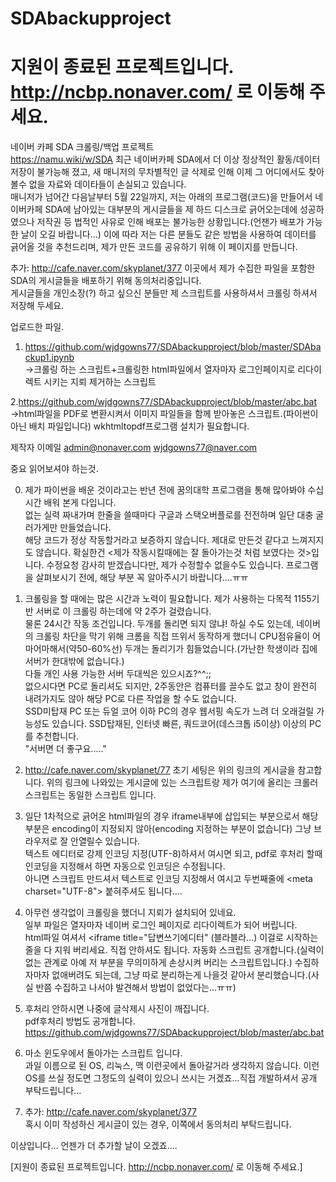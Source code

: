# SDAbackupproject
# 지원이 종료된 프로젝트입니다. http://ncbp.nonaver.com/ 로 이동해 주세요.
네이버 카페 SDA 크롤링/백업 프로젝트  
https://namu.wiki/w/SDA
최근 네이버카페 SDA에서 더 이상 정상적인 활동/데이터 저장이 불가능해 졌고, 새 매니저의 무차별적인 글 삭제로 인해 이제 그 어디에서도 찾아볼수 없을 자료와 데이타들이 손실되고 있습니다.  
매니저가 넘어간 다음날부터 5월 22일까지, 저는 아래의 프로그램(코드)을 만들어서 네이버카페 SDA에 남아있는 대부분의 게시글들을 제 하드 디스크로 긁어오는데에 성공하였으나 저작권 등 법적인 사유로 인해 배포는 불가능한 상황입니다.(언잰가 배포가 가능한 날이 오길 바랍니다...) 
이에 따라 저는 다른 분들도 같은 방법을 사용하여 데이터를 긁어올 것을 추천드리며, 제가 만든 코드를 공유하기 위해 이 페이지를 만듭니다.   
  
추가: http://cafe.naver.com/skyplanet/377 
이곳에서 제가 수집한 파일을 포함한 SDA의 게시글들을 배포하기 위해 동의처리중입니다.  
게시글들을 개인소장(?) 하고 싶으신 분들만 제 스크립트를 사용하셔서 크롤링 하셔서 저장해 두세요. 



업로드한 파일.  
  
1. https://github.com/wjdgowns77/SDAbackupproject/blob/master/SDAbackup1.ipynb  
->크롤링 하는 스크립트+크롤링한 html파일에서 열자마자 로그인페이지로 리다이렉트 시키는 지뢰 제거하는 스크립트

2.https://github.com/wjdgowns77/SDAbackupproject/blob/master/abc.bat  
->html파일을 PDF로 변환시켜서 이미지 파일들을 함께 받아놓은 스크립트.(파이썬이 아닌 배치 파일입니다)
wkhtmltopdf프로그램 설치가 필요합니다.



제작자 이메일 
admin@nonaver.com 
wjdgowns77@naver.com  



중요 읽어보셔야 하는것.

0. 제가 파이썬을 배운 것이라고는 반년 전에 꿈의대학 프로그램을 통해 많아봐야 수십 시간 배워 본게 다입니다.  
없는 실력 짜내가며 한줄을 쓸때마다 구글과 스택오버플로를 전전하며 일단 대충 굴러가게만 만들었습니다.  
해당 코드가 정상 작동할거라고 보증하지 않습니다. 제대로 만든것 같다고 느껴지지도 않습니다. 
확실한건 <제가 작동시킬때에는 잘 돌아가는것 처럼 보였다는 것>입니다. 
수정요청 감사히 받겠습니다만, 제가 수정할수 없을수도 있습니다. 
프로그램을 살펴보시기 전에, 해당 부분 꼭 알아주시기 바랍니다....ㅠㅠ  
  
  
1. 크롤링을 할 때에는 많은 시간과 노력이 필요합니다. 
제가 사용하는 다목적 1155기반 서버로 이 크롤링 하는데에 약 2주가 걸렸습니다.  
물론 24시간 작동 조건입니다. 
두개를 돌리면 되지 않냐! 하실 수도 있는데, 네이버의 크롤링 차단을 막기 위해 크롬을 직접 뜨위서 동작하게 했더니 CPU점유율이 어마어마해서(약50-60%선) 두개는 돌리기가 힘들었습니다.(가난한 학생이라 집에 서버가 한대밖에 없습니다.)  
다들 개인 사용 가능한 서버 두대씩은 있으시죠?^^;;  
없으시다면 PC로 돌리셔도 되지만, 2주동안은 컴퓨터를 끌수도 없고 창이 완전히 내려가지도 않아 해당 PC로 다른 작업을 할 수도 없습니다.  
SSD미탑재 PC 또는 듀얼 코어 이하 PC의 경우 웹서핑 속도가 느려 더 오래걸릴 가능성도 있습니다. 
SSD탑재된, 인터넷 빠른, 쿼드코어(데스크톱 i5이상) 이상의 PC를 추천합니다.  
"서버면 더 좋구요....."  

2. http://cafe.naver.com/skyplanet/77 
초기 세팅은 위의 링크의 게시글을 참고합니다. 
위의 링크에 나와있는 게시글에 있는 스크립트랑 제가 여기에 올리는 크롤러 스크립트는 동일한 스크립트 입니다.  

3. 일단 1차적으로 긁어온 html파일의 경우 iframe내부에 삽입되는 부분으로서 해당 부분은 encoding이 지정되지 않아(encoding 지정하는 부분이 없습니다) 그냥 브라우저로 잘 안열릴수 있습니다.  
텍스트 에디터로 강제 인코딩 지정(UTF-8)하셔서 여시면 되고, pdf로 후처리 할때 인코딩을 지정해서 하면 자동으로 인코딩은 수정됩니다.  
아니면 스크립트 만드셔서 텍스트로 인코딩 지정해서 여시고 두번째줄에 \<meta charset="UTF-8"> 붙혀주셔도 됩니다....   


4. 아무런 생각없이 크롤링을 했더니 지뢰가 설치되어 있네요.  
일부 파일은 열자마자 네이버 로그인 페이지로 리다이렉트가 되어 버립니다.  
html파일 여셔서 <iframe title="답변쓰기에디터" (블라블라...)   이걸로 시작하는 줄을 다 지워 버리세요. 
직접 안하셔도 됩니다. 자동화 스크립트 공개합니다.(실력이 없는 관계로 아예 저 부분을 무의미하게 손상시켜 버리는 스크립트입니다.) 
수집하자마자 없애버려도 되는데, 그냥 따로 분리하는게 나을것 같아서 분리했습니다.(사실 반쯤 수집하고 나서야 발견해서 방법이 없었다는...ㅠㅠ)  

5. 후처리 안하시면 나중에 글삭제시 사진이 깨집니다.  
pdf후처리 방법도 공개합니다. https://github.com/wjdgowns77/SDAbackupproject/blob/master/abc.bat  

6. 마소 윈도우에서 돌아가는 스크립트 입니다.  
과일 이름으로 된 OS, 리눅스, 맥 이런곳에서 돌아갈거라 생각하지 않습니다. 
이런 OS를 쓰실 정도면 그정도의 실력이 있으니 쓰시는 거겠죠...직접 개발하셔서 공개 부탁드립니다...  

7. 추가: http://cafe.naver.com/skyplanet/377  
혹시 이미 작성하신 게시글이 있는 경우, 이쪽에서 동의처리 부탁드립니다.
  
  
이상입니다... 언젠가 더 추가할 날이 오겠죠....


[지원이 종료된 프로젝트입니다. http://ncbp.nonaver.com/ 로 이동해 주세요.]




